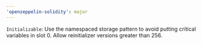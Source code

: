 ```yaml
---
'openzeppelin-solidity': major
---
```


`Initializable`: Use the namespaced storage pattern to avoid putting critical variables in slot 0. Allow reinitializer versions greater than 256.
